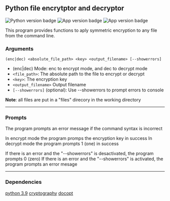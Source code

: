 ## Python file encrytptor and decryptor
![Python version badge](https://img.shields.io/badge/python-3.9-blue) ![App version badge](https://img.shields.io/badge/version-1.0.0-lightgrey) ![App version badge](https://img.shields.io/badge/dependencies-recent-green)

This program provides functions to aply symmetric encryption to any file 
from the command line.

### Arguments
`(enc|dec) <absolute_file_path> <key> <output_filename> [--showerrors]`
- (enc|dec) Mode: enc to encrypt mode, and dec to decrypt mode
- `<file_path>`: The absolute path to the file to encrypt or decrypt
- `<key>`: The encryption key
- `<output_filename>` Output filename
- `[--showerrors]` (optional): Use --showerrors to prompt errors to console

**Note**: all files are put in a "files" direcory in the working directory

----
### Prompts

The program prompts an error message if the command syntax is incorrect

In encrypt mode the program promps the encryption key in success
In decrypt mode the program prompts 1 (one) in success

If there is an error and the "--showerrors" is desactivated, the program prompts 0 (zero)
If there is an error and the "--showerrors" is activated, the program prompts an error mesage

---
### Dependencies
[python 3.9](https://www.python.org/)
[cryptography](https://pypi.org/project/cryptography/)
[docopt](https://pypi.org/project/docopt/)